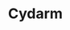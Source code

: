 ---
company_name: "Cydarm"
logo: "/images/sponsors/cydarm.png"
title: "Cydarm"
company_url: "https://cydarm.com/"
---